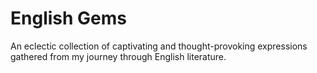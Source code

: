 # English Gems
An eclectic collection of captivating and thought-provoking expressions gathered from my journey through English literature. 
